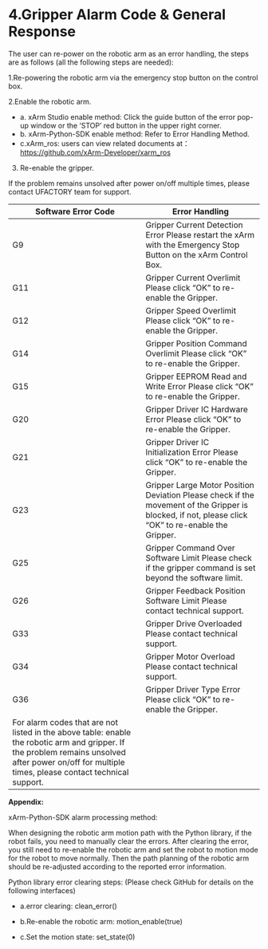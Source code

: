 # 4.Gripper Alarm Code & General Response

The user can re-power on the robotic arm as an error handling, the steps are as follows (all the following steps are needed):

1.Re-powering the robotic arm via the emergency stop button on the control box.


2.Enable the robotic arm.

* a. xArm Studio enable method: Click the guide button of the error pop-up window or the ‘STOP’ red button in the upper right corner.
* b. xArm-Python-SDK enable method: Refer to Error Handling Method.
* c.xArm_ros: users can view related documents at： https://github.com/xArm-Developer/xarm_ros
3. Re-enable the gripper.

If the problem remains unsolved after power on/off multiple times, please contact UFACTORY team for support.


| **Software Error Code**                                                                                                                                                                              | **Error Handling**                                                                                                                                 |
|------------------------------------------------------------------------------------------------------------------------------------------------------------------------------------------------------|----------------------------------------------------------------------------------------------------------------------------------------------------|
| G9                                                                                                                                                                                                   | Gripper Current Detection Error Please restart the xArm with the Emergency Stop Button on the xArm Control Box.                                    |
| G11                                                                                                                                                                                                  | Gripper Current Overlimit Please click “OK” to re-enable the Gripper.                                                                              |
| G12                                                                                                                                                                                                  | Gripper Speed Overlimit Please click “OK” to re-enable the Gripper.                                                                                |
| G14                                                                                                                                                                                                  | Gripper Position Command Overlimit Please click “OK” to re-enable the Gripper.                                                                     |
| G15                                                                                                                                                                                                  | Gripper EEPROM Read and Write Error Please click “OK” to re-enable the Gripper.                                                                    |
| G20                                                                                                                                                                                                  | Gripper Driver IC Hardware Error Please click “OK” to re-enable the Gripper.                                                                       |
| G21                                                                                                                                                                                                  | Gripper Driver IC Initialization Error Please click “OK” to re-enable the Gripper.                                                                 |
| G23                                                                                                                                                                                                  | Gripper Large Motor Position Deviation Please check if the movement of the Gripper is blocked, if not, please click “OK” to re-enable the Gripper. |
| G25                                                                                                                                                                                                  | Gripper Command Over Software Limit Please check if the gripper command is set beyond the software limit.                                          |
| G26                                                                                                                                                                                                  | Gripper Feedback Position Software Limit Please contact technical support.                                                                         |
| G33                                                                                                                                                                                                  | Gripper Drive Overloaded Please contact technical support.                                                                                         |
| G34                                                                                                                                                                                                  | Gripper Motor Overload Please contact technical support.                                                                                           |
| G36                                                                                                                                                                                                  | Gripper Driver Type Error Please click “OK” to re-enable the Gripper.                                                                              |
|For alarm codes that are not listed in the above table: enable the robotic arm and gripper. If the problem remains unsolved after power on/off for multiple times, please contact technical support.  |
                                                                                                                                                   

**Appendix:**

xArm-Python-SDK alarm processing method:

When designing the robotic arm motion path with the Python library, if the robot fails, you need to manually clear the errors. After clearing the error, you still need to re-enable the robotic arm and set the robot to motion mode for the robot to move normally. Then the path planning of the robotic arm should be re-adjusted according to the reported error information.

Python library error clearing steps: (Please check GitHub for details on the following interfaces)

* a.error clearing: clean_error()

* b.Re-enable the robotic arm: motion_enable(true)

* c.Set the motion state: set_state(0)

